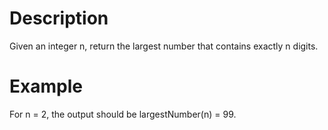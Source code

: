 # Description

Given an integer n, return the largest number that contains exactly n digits.

# Example

For n = 2, the output should be
largestNumber(n) = 99.